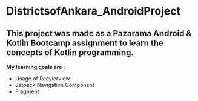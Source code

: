 # DistrictsofAnkara_AndroidProject
## This project was made as a Pazarama Android & Kotlin Bootcamp assignment to learn the concepts of Kotlin programming.
**My learning goals are :**
 - Usage of Recylerview
 - Jetpack Navigation Component
 - Fragment
